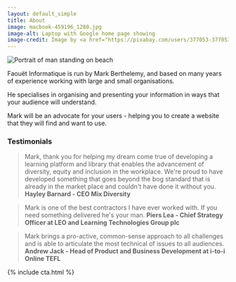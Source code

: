 ```yaml
---
layout: default_simple
title: About
image: macbook-459196_1280.jpg
image-alt: Laptop with Google home page showing
image-credit: Image by <a href="https://pixabay.com/users/377053-377053/?utm_source=link-attribution&utm_medium=referral&utm_campaign=image&utm_content=459196">377053</a> from <a href="https://pixabay.com//?utm_source=link-attribution&utm_medium=referral&utm_campaign=image&utm_content=459196">Pixabay</a>
---
```

<aside class="portrait">
    <img src="{{ site.baseurl }}/images/IMG20220920115411-400.jpg" alt="Portrait of man standing on beach" />
</aside>

Faouët Informatique is run by Mark Berthelemy, and based on many years of experience working with large and small organisations.

He specialises in organising and presenting your information in ways that your audience will understand.

Mark will be an advocate for your users - helping you to create a website that they will find and want to use. 

### Testimonials
    
> Mark, thank you for helping my dream come true of developing a learning platform and library that enables the advancement of diversity, equity and inclusion in the workplace. We're proud to have developed something that goes beyond the bog standard that is already in the market place and couldn't have done it without you. <b>Hayley Barnard - CEO Mix Diversity</b>
      
> Mark is one of the best contractors I have ever worked with. If you need something delivered he's your man. **Piers Lea - Chief Strategy Officer at LEO and Learning Technologies Group plc**

> Mark brings a pro-active, common-sense approach to all challenges and is able to articulate the most technical of issues to all audiences. **Andrew Jack - Head of Product and Business Development at i-to-i Online TEFL**

{% include cta.html %}







